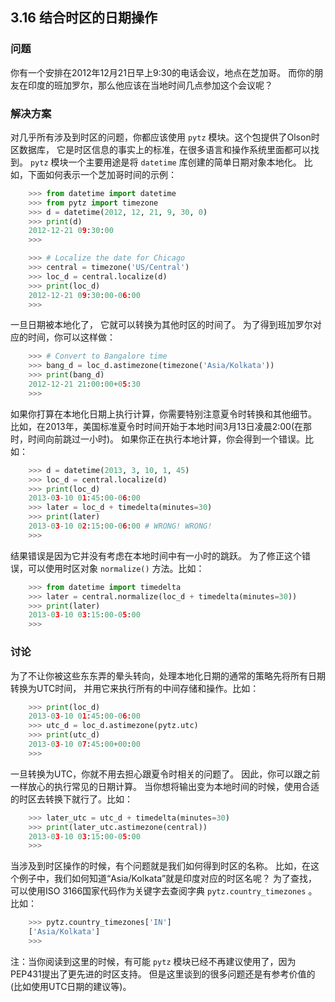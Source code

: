 ## 3.16 结合时区的日期操作 ##
### 问题 ###
你有一个安排在2012年12月21日早上9:30的电话会议，地点在芝加哥。
而你的朋友在印度的班加罗尔，那么他应该在当地时间几点参加这个会议呢？
### 解决方案 ###
对几乎所有涉及到时区的问题，你都应该使用 ``pytz`` 模块。这个包提供了Olson时区数据库，
它是时区信息的事实上的标准，在很多语言和操作系统里面都可以找到。
``pytz`` 模块一个主要用途是将 ``datetime`` 库创建的简单日期对象本地化。
比如，下面如何表示一个芝加哥时间的示例：
```python
    >>> from datetime import datetime
    >>> from pytz import timezone
    >>> d = datetime(2012, 12, 21, 9, 30, 0)
    >>> print(d)
    2012-12-21 09:30:00
    >>>

    >>> # Localize the date for Chicago
    >>> central = timezone('US/Central')
    >>> loc_d = central.localize(d)
    >>> print(loc_d)
    2012-12-21 09:30:00-06:00
    >>>

```
一旦日期被本地化了， 它就可以转换为其他时区的时间了。
为了得到班加罗尔对应的时间，你可以这样做：
```python
    >>> # Convert to Bangalore time
    >>> bang_d = loc_d.astimezone(timezone('Asia/Kolkata'))
    >>> print(bang_d)
    2012-12-21 21:00:00+05:30
    >>>

```
如果你打算在本地化日期上执行计算，你需要特别注意夏令时转换和其他细节。
比如，在2013年，美国标准夏令时时间开始于本地时间3月13日凌晨2:00(在那时，时间向前跳过一小时)。
如果你正在执行本地计算，你会得到一个错误。比如：
```python
    >>> d = datetime(2013, 3, 10, 1, 45)
    >>> loc_d = central.localize(d)
    >>> print(loc_d)
    2013-03-10 01:45:00-06:00
    >>> later = loc_d + timedelta(minutes=30)
    >>> print(later)
    2013-03-10 02:15:00-06:00 # WRONG! WRONG!
    >>>

```
结果错误是因为它并没有考虑在本地时间中有一小时的跳跃。
为了修正这个错误，可以使用时区对象 ``normalize()`` 方法。比如：
```python
    >>> from datetime import timedelta
    >>> later = central.normalize(loc_d + timedelta(minutes=30))
    >>> print(later)
    2013-03-10 03:15:00-05:00
    >>>

```
### 讨论 ###
为了不让你被这些东东弄的晕头转向，处理本地化日期的通常的策略先将所有日期转换为UTC时间，
并用它来执行所有的中间存储和操作。比如：
```python
    >>> print(loc_d)
    2013-03-10 01:45:00-06:00
    >>> utc_d = loc_d.astimezone(pytz.utc)
    >>> print(utc_d)
    2013-03-10 07:45:00+00:00
    >>>

```
一旦转换为UTC，你就不用去担心跟夏令时相关的问题了。
因此，你可以跟之前一样放心的执行常见的日期计算。
当你想将输出变为本地时间的时候，使用合适的时区去转换下就行了。比如：
```python
    >>> later_utc = utc_d + timedelta(minutes=30)
    >>> print(later_utc.astimezone(central))
    2013-03-10 03:15:00-05:00
    >>>

```
当涉及到时区操作的时候，有个问题就是我们如何得到时区的名称。
比如，在这个例子中，我们如何知道“Asia/Kolkata”就是印度对应的时区名呢？
为了查找，可以使用ISO 3166国家代码作为关键字去查阅字典 ``pytz.country_timezones`` 。比如：
```python
    >>> pytz.country_timezones['IN']
    ['Asia/Kolkata']
    >>>

```
注：当你阅读到这里的时候，有可能 ``pytz`` 模块已经不再建议使用了，因为PEP431提出了更先进的时区支持。
但是这里谈到的很多问题还是有参考价值的(比如使用UTC日期的建议等)。
